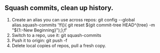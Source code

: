 ## Squash commits, clean up history. 
1. Create an alias you can use across repos: git config --global alias.squash-commits '!f(){ git reset $(git commit-tree HEAD^{tree} -m "${1:-New Beginning}");};f'
2. Switch to a repo, use it: git squash-commits
3. Push it to origin: git push -f
4. Delete local copies of repos, pull a fresh copy.
